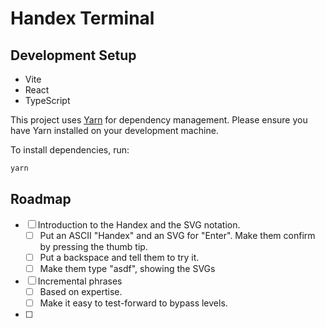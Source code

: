 # Handex Terminal

## Development Setup

* Vite
* React
* TypeScript

This project uses [Yarn](https://yarnpkg.com/) for dependency management. Please ensure you have Yarn installed on your development machine.

To install dependencies, run:

```bash
yarn
```

## Roadmap

* [ ] Introduction to the Handex and the SVG notation.
    * [ ] Put an ASCII "Handex" and an SVG for "Enter". Make them confirm by pressing the thumb tip. 
    * [ ] Put a backspace and tell them to try it.
    * [ ] Make them type "asdf", showing the SVGs
* [ ] Incremental phrases 
    * [ ] Based on expertise.
    * [ ] Make it easy to test-forward to bypass levels.
* [ ] 